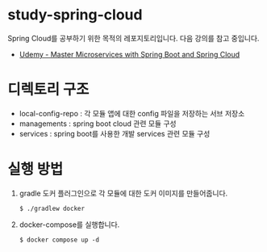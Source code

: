 # study-spring-cloud

Spring Cloud를 공부하기 위한 목적의 레포지토리입니다. 다음 강의를 참고 중입니다.

- [Udemy - Master Microservices with Spring Boot and Spring Cloud](https://www.udemy.com/course/microservices-with-spring-boot-and-spring-cloud/)

# 디렉토리 구조

- local-config-repo : 각 모듈 앱에 대한 config 파일을 저장하는 서브 저장소
- managements : spring boot cloud 관련 모듈 구성
- services : spring boot를 사용한 개발 services 관련 모듈 구성

# 실행 방법

1. gradle 도커 플러그인으로 각 모듈에 대한 도커 이미지를 만들어줍니다.
   ```
   $ ./gradlew docker
   ```
2. docker-compose를 실행합니다.
   ```
   $ docker compose up -d
   ```
